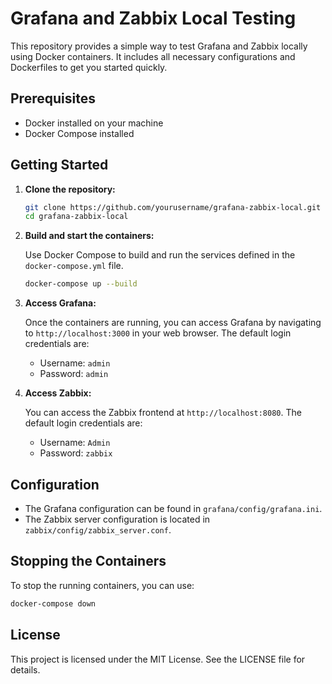 # Grafana and Zabbix Local Testing

This repository provides a simple way to test Grafana and Zabbix locally using Docker containers. It includes all necessary configurations and Dockerfiles to get you started quickly.

## Prerequisites

- Docker installed on your machine
- Docker Compose installed

## Getting Started

1. **Clone the repository:**

   ```bash
   git clone https://github.com/yourusername/grafana-zabbix-local.git
   cd grafana-zabbix-local
   ```

2. **Build and start the containers:**

   Use Docker Compose to build and run the services defined in the `docker-compose.yml` file.

   ```bash
   docker-compose up --build
   ```

3. **Access Grafana:**

   Once the containers are running, you can access Grafana by navigating to `http://localhost:3000` in your web browser. The default login credentials are:
   - Username: `admin`
   - Password: `admin`

4. **Access Zabbix:**

   You can access the Zabbix frontend at `http://localhost:8080`. The default login credentials are:
   - Username: `Admin`
   - Password: `zabbix`

## Configuration

- The Grafana configuration can be found in `grafana/config/grafana.ini`.
- The Zabbix server configuration is located in `zabbix/config/zabbix_server.conf`.

## Stopping the Containers

To stop the running containers, you can use:

```bash
docker-compose down
```

## License

This project is licensed under the MIT License. See the LICENSE file for details.